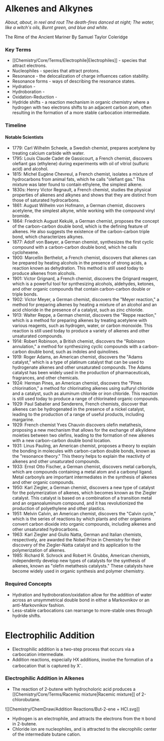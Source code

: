 # Alkenes and Alkynes

*About, about, in reel and rout
The death-fires danced at night;
The water, like a witch's oils,
Burnt green, and blue and white.*

The Rime of the Ancient Mariner
By Samuel Taylor Coleridge

### Key Terms

- [[Chemistry/Core/Terms/Electrophile|Electrophiles]] - species that attract electrons.
- Nucleophiles - species that attract protons.
- Resonance - the delocalization of charge influences cation stability.
- Resonance forms - ways of describing the resonance states.
- Hydration - 
- Hydroboration - 
- Oxidation-Reduction - 
- Hydride shifts - a reaction mechanism in organic chemistry where a hydrogen with two electrons shifts to an adjacent carbon atom, often resulting in the formation of a more stable carbocation intermediate.

### Timeline

#### Notable Scientists

-   1779: Carl Wilhelm Scheele, a Swedish chemist, prepares acetylene by treating calcium carbide with water.
-   1795: Louis Claude Cadet de Gassicourt, a French chemist, discovers olefiant gas (ethylene) during experiments with oil of vitriol (sulfuric acid) and alcohol.
-   1815: Michel Eugène Chevreul, a French chemist, isolates a mixture of hydrocarbons from animal fats, which he calls "olefiant gas." This mixture was later found to contain ethylene, the simplest alkene.
-   1830s: Henry Victor Regnault, a French chemist, studies the physical properties of alkenes and alkynes and shows that they are distinct from those of saturated hydrocarbons.
-   1861: August Wilhelm von Hofmann, a German chemist, discovers acetylene, the simplest alkyne, while working with the compound vinyl bromide.
-   1864: Friedrich August Kekulé, a German chemist, proposes the concept of the carbon-carbon double bond, which is the defining feature of alkenes. He also suggests the existence of the carbon-carbon triple bond, which characterizes alkynes.
-   1877: Adolf von Baeyer, a German chemist, synthesizes the first cyclic compound with a carbon-carbon double bond, which he calls cyclohexene.
-  1900: Marcellin Berthelot, a French chemist, discovers that alkenes can be prepared by heating alcohols in the presence of strong acids, a reaction known as dehydration. This method is still used today to produce alkenes from alcohols.
-   1901: Victor Grignard, a French chemist, discovers the Grignard reagent, which is a powerful tool for synthesizing alcohols, aldehydes, ketones, and other organic compounds that contain carbon-carbon double or triple bonds.
-   1902: Victor Meyer, a German chemist, discovers the "Meyer reaction," a method for preparing alkenes by heating a mixture of an alcohol and an acid chloride in the presence of a catalyst, such as zinc chloride.
-   1913: Walter Reppe, a German chemist, discovers the "Reppe reaction," which is a method for preparing alkenes by treating acetylene with various reagents, such as hydrogen, water, or carbon monoxide. This reaction is still used today to produce a variety of alkenes and other unsaturated compounds.
-   1914: Robert Robinson, a British chemist, discovers the "Robinson annulation," a method for synthesizing cyclic compounds with a carbon-carbon double bond, such as indoles and quinolines.
-   1919: Roger Adams, an American chemist, discovers the "Adams catalyst," which is a type of platinum catalyst that can be used to hydrogenate alkenes and other unsaturated compounds. The Adams catalyst has been widely used in the production of pharmaceuticals, fragrances, and other chemicals.
-   1924: Herman Pines, an American chemist, discovers the "Pines chlorination," a method for chlorinating alkenes using sulfuryl chloride and a catalyst, such as aluminum chloride or iron chloride. This reaction is still used today to produce a range of chlorinated organic compounds.
-   1929: Paul Sabatier and Senderens, French chemists, discover that alkenes can be hydrogenated in the presence of a nickel catalyst, leading to the production of a range of useful products, including margarine.
-   1929: French chemist Yves Chauvin discovers olefin metathesis, proposing a new mechanism that allows for the exchange of alkylidene moieties between two olefins, leading to the formation of new alkenes with a new carbon-carbon double bond location.
-   1931: Linus Pauling, an American chemist, proposes a theory to explain the bonding in molecules with carbon-carbon double bonds, known as the "resonance theory." This theory helps to explain the reactivity of alkenes and other unsaturated compounds.
-   1933: Ernst Otto Fischer, a German chemist, discovers metal carbonyls, which are compounds containing a metal atom and a carbonyl ligand. Metal carbonyls are important intermediates in the synthesis of alkenes and other organic compounds.
-   1950: Karl Ziegler, a German chemist, discovers a new type of catalyst for the polymerization of alkenes, which becomes known as the Ziegler catalyst. This catalyst is based on a combination of a transition metal and an organoaluminum compound, and it has revolutionized the production of polyethylene and other plastics.
-   1951: Melvin Calvin, an American chemist, discovers the "Calvin cycle," which is the series of reactions by which plants and other organisms convert carbon dioxide into organic compounds, including alkenes and other unsaturated hydrocarbons.
-   1963: Karl Ziegler and Giulio Natta, German and Italian chemists, respectively, are awarded the Nobel Prize in Chemistry for their discovery of the Ziegler-Natta catalyst and its application to the polymerization of alkenes.
-   1985: Richard R. Schrock and Robert H. Grubbs, American chemists, independently develop new types of catalysts for the synthesis of alkenes, known as "olefin metathesis catalysts." These catalysts have become widely used in organic synthesis and polymer chemistry.



### Required Concepts

- Hydration and hydroboration/oxidation allow for the addition of water across an unsymmetrical double bond in either a Markovnikov or an anti-Markovnikov fashion.
- Less-stable carbocations can rearrange to more-stable ones through hydride shifts.

# Electrophilic Addition

- Electrophilic addition is a two-step process that occurs via a carbocation intermediate.
- Addition reactions, especially HX additions, involve the formation of a carbocation that is captured by X<sup>-</sup>.

### Electrophilic Addition in Alkenes

- The reaction of 2-butene with hydrocholoric acid produces a [[Chemistry/Core/Terms/Racemic mixture|Racemic mixture]] of 2-chlorobutane.
  
![[Chemistry/ChemDraw/Addition Reactions/But-2-ene + HCl.svg]]

- Hydrogen is an electrophile, and attracts the electrons from the π bond in 2-butene.
- Chloride ion are nucleophiles, and is attracted to the elecrophilic center of the intermediate butane cation.

